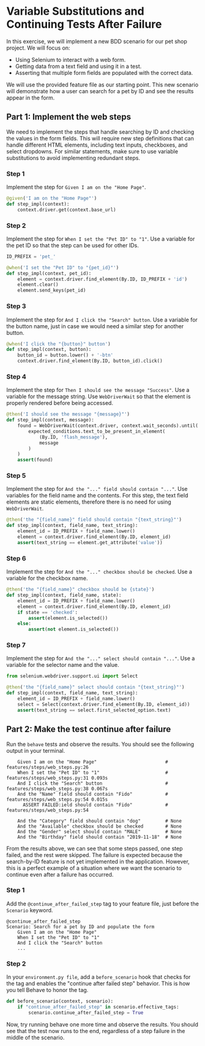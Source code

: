 # Variable Substitutions and Continuing Tests After Failure

In this exercise, we will implement a new BDD scenario for our pet shop project. We will focus on:
- Using Selenium to interact with a web form.
- Getting data from a text field and using it in a test.
- Asserting that multiple form fields are populated with the correct data.

We will use the provided feature file as our starting point. This new scenario will demonstrate how a user can search for a pet by ID and see the results appear in the form.

## Part 1: Implement the web steps

We need to implement the steps that handle searching by ID and checking the values in the form fields. This will require new step definitions that can handle different HTML elements, including text inputs, checkboxes, and select dropdowns. For similar statements, make sure to use variable substitutions to avoid implementing redundant steps.

### Step 1

Implement the step for `Given I am on the "Home Page"`.

```py
@given('I am on the "Home Page"')
def step_impl(context):
    context.driver.get(context.base_url)
```

### Step 2

Implement the step for `When I set the "Pet ID" to "1"`. Use a variable for the pet ID so that the step can be used for other IDs.

```py
ID_PREFIX = 'pet_'

@when('I set the "Pet ID" to "{pet_id}"')
def step_impl(context, pet_id):
    element = context.driver.find_element(By.ID, ID_PREFIX + 'id')
    element.clear()
    element.send_keys(pet_id)
```

### Step 3

Implement the step for `And I click the "Search" button`. Use a variable for the button name, just in case we would need a similar step for another button.

```py
@when('I click the "{button}" button')
def step_impl(context, button):
    button_id = button.lower() + '-btn'
    context.driver.find_element(By.ID, button_id).click()
```

### Step 4

Implement the step for `Then I should see the message "Success"`. Use a variable for the message string. Use `WebDriverWait` so that the element is properly rendered before being accessed.

```py
@then('I should see the message "{message}"')
def step_impl(context, message):
    found = WebDriverWait(context.driver, context.wait_seconds).until(
        expected_conditions.text_to_be_present_in_element(
            (By.ID, 'flash_message'),
            message
        )
    )
    assert(found)
```

### Step 5

Implement the step for `And the "..." field should contain "..."`. Use variables for the field name and the contents. For this step, the text field elements are static elements, therefore there is no need for using `WebDriverWait`.

```py
@then('the "{field_name}" field should contain "{text_string}"')
def step_impl(context, field_name, text_string):
    element_id = ID_PREFIX + field_name.lower()
    element = context.driver.find_element(By.ID, element_id)
    assert(text_string == element.get_attribute('value'))
```

### Step 6

Implement the step for `And the "..." checkbox should be checked`. Use a variable for the checkbox name.

```py
@then('the "{field_name}" checkbox should be {state}')
def step_impl(context, field_name, state):
    element_id = ID_PREFIX + field_name.lower()
    element = context.driver.find_element(By.ID, element_id)
    if state == 'checked':
        assert(element.is_selected())
    else:
        assert(not element.is_selected())
```

### Step 7

Implement the step for `And the "..." select should contain "..."`. Use a variable for the selector name and the value.

```py
from selenium.webdriver.support.ui import Select

@then('the "{field_name}" select should contain "{text_string}"')
def step_impl(context, field_name, text_string):
    element_id = ID_PREFIX + field_name.lower()
    select = Select(context.driver.find_element(By.ID, element_id))
    assert(text_string == select.first_selected_option.text)
```

## Part 2: Make the test continue after failure

Run the `behave` tests and observe the results. You should see the following output in your terminal.

```
    Given I am on the "Home Page"                         # features/steps/web_steps.py:26
    When I set the "Pet ID" to "1"                        # features/steps/web_steps.py:31 0.093s
    And I click the "Search" button                       # features/steps/web_steps.py:38 0.067s
    And the "Name" field should contain "Fido"            # features/steps/web_steps.py:54 0.015s
      ASSERT FAILED:ield should contain "Fido"            # features/steps/web_steps.py:54

    And the "Category" field should contain "dog"         # None
    And the "Available" checkbox should be checked        # None
    And the "Gender" select should contain "MALE"         # None
    And the "Birthday" field should contain "2019-11-18"  # None
```

From the results above, we can see that some steps passed, one step failed, and the rest were skipped. The failure is expected because the search-by-ID feature is not yet implemented in the application. However, this is a perfect example of a situation where we want the scenario to continue even after a failure has occurred.

### Step 1

Add the `@continue_after_failed_step` tag to your feature file, just before the `Scenario` keyword.

```gherkin
@continue_after_failed_step
Scenario: Search for a pet by ID and populate the form
    Given I am on the "Home Page"
    When I set the "Pet ID" to "1"
    And I click the "Search" button
    ...
```

### Step 2

In your `environment.py file`, add a `before_scenario` hook that checks for the tag and enables the "continue after failed step" behavior. This is how you tell Behave to honor the tag.

```py
def before_scenario(context, scenario):
    if "continue_after_failed_step" in scenario.effective_tags:
        scenario.continue_after_failed_step = True
```

Now, try running behave one more time and observe the results. You should see that the test now runs to the end, regardless of a step failure in the middle of the scenario.
